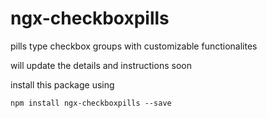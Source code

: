 # ngx-checkboxpills

pills type checkbox groups with customizable functionalites

will update the details and instructions soon

install this package using

` npm install ngx-checkboxpills --save `